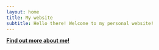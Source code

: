 ```yaml
---
layout: home
title: My website
subtitle: Hello there! Welcome to my personal website!
---
```


[**Find out more about me!**](https://bojanamarojevic.github.io/aboutme/)
